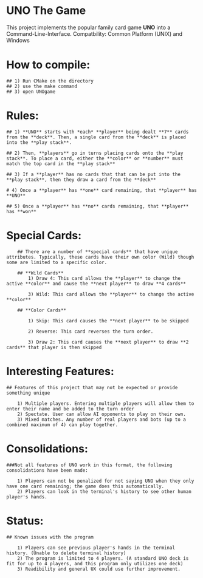# **UNO** The Game
This project implements the popular family card game **UNO** into a Command-Line-Interface.
Compatbility: Common Platform (UNIX) and Windows

# How to compile:

    ## 1) Run CMake on the directory
    ## 2) use the make command
    ## 3) open UNOgame

# **Rules:**

    ## 1) **UNO** starts with *each* **player** being dealt **7** cards from the **deck**. Then, a single card from the **deck** is placed into the **play stack**.
    
    ## 2) Then, **players** go in turns placing cards onto the **play stack**. To place a card, either the **color** or **number** must match the top card in the **play stack**
    
    ## 3) If a **player** has no cards that that can be put into the **play stack**, then they draw a card from the **deck**
    
    # 4) Once a **player** has **one** card remaining, that **player** has **UNO**
    
    ## 5) Once a **player** has **no** cards remaining, that **player** has **won**
    
    
# **Special Cards:**

        ## There are a number of **special cards** that have unique attributes. Typically, these cards have their own color (Wild) though some are limited to a specific color.
        
        ## **Wild Cards**
            1) Draw 4: This card allows the **player** to change the active **color** and cause the **next player** to draw **4 cards**
                        
            3) Wild: This card allows the **player** to change the active **color**
            
        ## **Color Cards**
            
            1) Skip: This card causes the **next player** to be skipped
            
            2) Reverse: This card reverses the turn order.
            
            3) Draw 2: This card causes the **next player** to draw **2 cards** that player is then skipped 
            
# Interesting Features:

    ## Features of this project that may not be expected or provide something unique
    
        1) Multiple players. Entering multiple players will allow them to enter their name and be added to the turn order
        2) Spectate. User can allow AI opponents to play on their own.
        3) Mixed matches. Any number of real players and bots (up to a combined maximum of 4) can play together.
            
# Consolidations:

    ###Not all features of UNO work in this format, the following consolidations have been made:
        
        1) Players can not be penalized for not saying UNO when they only have one card remaining; the game does this automatically.
        2) Players can look in the terminal's history to see other human player's hands.

# Status:

    ## Known issues with the program
    
        1) Players can see previous player's hands in the terminal history. (Unable to delete terminal history)
        2) The program is limited to 4 players. (A standard UNO deck is fit for up to 4 players, and this program only utilizes one deck)
        3) Readibility and general UX could use further improvement.
